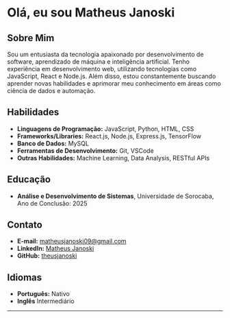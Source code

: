 # Olá, eu sou Matheus Janoski

## Sobre Mim

Sou um entusiasta da tecnologia apaixonado por desenvolvimento de software, aprendizado de máquina e inteligência artificial. 
Tenho experiência em desenvolvimento web, utilizando tecnologias como JavaScript, React e Node.js. 
Além disso, estou constantemente buscando aprender novas habilidades e aprimorar meu conhecimento em áreas como ciência de dados e automação.

## Habilidades

- **Linguagens de Programação:** JavaScript, Python, HTML, CSS
- **Frameworks/Libraries:** React.js, Node.js, Express.js, TensorFlow
- **Banco de Dados:** MySQL
- **Ferramentas de Desenvolvimento:** Git, VSCode
- **Outras Habilidades:** Machine Learning, Data Analysis, RESTful APIs


## Educação

- **Análise e Desenvolvimento de Sistemas**, Universidade de Sorocaba, Ano de Conclusão: 2025

## Contato

- **E-mail:** matheusjanoski09@gmail.com
- **LinkedIn:** [Matheus Janoski](https://www.linkedin.com/in/matheus-janoski-671ab1256/)
- **GitHub:** [theusjanoski](https://github.com/theusjanoski)

## Idiomas

- **Português:** Nativo
- **Inglês** Intermediário

---


